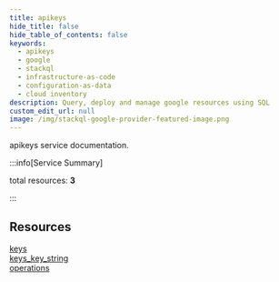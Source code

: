 ```yaml
---
title: apikeys
hide_title: false
hide_table_of_contents: false
keywords:
  - apikeys
  - google
  - stackql
  - infrastructure-as-code
  - configuration-as-data
  - cloud inventory
description: Query, deploy and manage google resources using SQL
custom_edit_url: null
image: /img/stackql-google-provider-featured-image.png
---
```


apikeys service documentation.

:::info[Service Summary]

total resources: __3__  

:::

## Resources
<div class="row">
<div class="providerDocColumn">
<a href="/apikeys/keys/">keys</a><br />
<a href="/apikeys/keys_key_string/">keys_key_string</a>
</div>
<div class="providerDocColumn">
<a href="/apikeys/operations/">operations</a>
</div>
</div>